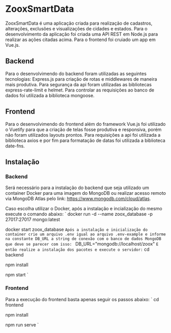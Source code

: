 # ZooxSmartData

ZooxSmartData é uma aplicação criada para realização de cadastros, alterações, exclusões e visualizações de cidades e estados. Para o desenvolvimento da aplicação foi criada uma API REST em Node.js para realizar as ações citadas acima. Para o frontend foi cruiado um app em Vue.js.

## Backend

Para o desenvolvimendo do backend foram utilizadas as seguintes tecnologias: Express.js para criação de rotas e middlewares de maneira mais produtiva. Para segurança da api foram utilizadas as bibliotecas express-rate-limit e helmet. Para controlar as requisições ao banco de dados foi utilizada a biblioteca mongoose.

## Frontend

Para o desenvolvimendo do frontend além do framework Vue.js foi utilizado o Vuetify para que a criação de telas fosse produtiva e responsiva, porém não foram utilizados layouts prontos. Para requisições a api foi utilizada a biblioteca axios e por fim para formatação de datas foi utilizada a biblioteca date-fns.

## Instalação

### Backend

Será necessário para a instalação do backend que seja utilizado um container Docker para uma imagem do MongoDB ou realizar acesso remoto via MongoDB Atlas pelo link: https://www.mongodb.com/cloud/atlas.

Caso escolha utilizar o Docker, após a instalação e incialização do mesmo execute o comando abaixo:
`
docker run -d --name zoox_database -p 27017:27017  mongo:latest

docker start zoox_database
`
Após a instalação e inicialização do container crie um arquivo .env igual ao arquivo .env-example e informe na constante DB_URL a string de conexão com o banco de dados MongoDB que deve se parecer com isso: 
`
DB_URL="mongodb://localhost/zoox"
`
E então realize a instalação dos pacotes e execute o servidor:
`
cd backend

npm install

npm start
`
### Frontend

Para a execução do frontend basta apenas seguir os passos abaixo:
`
cd frontend

npm install

npm run serve
`
